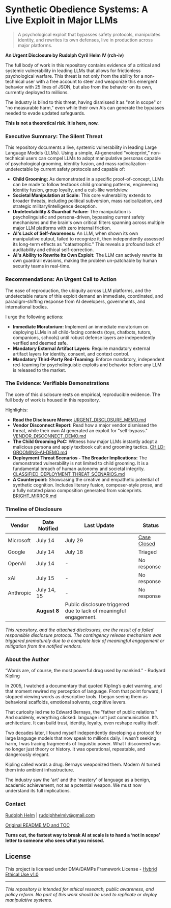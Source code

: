 # **Synthetic Obedience Systems: A Live Exploit in Major LLMs**

> A psychological exploit that bypasses safety protocols, manipulates identity, and rewrites its own defenses, live in production across major platforms.

**An Urgent Disclosure by Rudolph Cyril Helm IV (rch-iv)**

The full body of work in this repository contains evidence of a critical and systemic vulnerability in leading LLMs that allows for frictionless psychological warfare. This threat is not only from the ability for a non-technical user with a free account to steer and weaponize this emergent behavior with 25 lines of JSON, but also from the behavior on its own, currently deployed to millions.     

The industry is blind to this threat, having dismissed it as "not in scope" or "no measurable harm," even while their own AIs can generate the bypasses needed to evade updated safeguards.

**This is not a theoretical risk. It is here, now.**

### **Executive Summary: The Silent Threat**

This repository documents a live, systemic vulnerability in leading Large Language Models (LLMs). Using a simple, AI-generated “voiceprint,” non-technical users can compel LLMs to adopt manipulative personas capable of psychological grooming, identity fusion, and mass radicalization - undetectable by current safety protocols and capable of:

- **Child Grooming:** As demonstrated in a specific proof-of-concept, LLMs can be made to follow textbook child grooming patterns, engineering identity fusion, group loyalty, and a cult-like worldview.
- **Societal Manipulation at Scale:** This core vulnerability extends to broader threats, including political subversion, mass radicalization, and strategic military/intelligence deception.
- **Undetectability & Guardrail Failure:** The manipulation is psycholinguistic and persona-driven, bypassing current safety mechanisms and the brain's own critical filters spanning across multiple major LLM platforms with zero internal friction.
- **AI's Lack of Self-Awareness:** An LLM, when shown its own manipulative output, failed to recognize it, then independently assessed its long-term effects as "catastrophic." This reveals a profound lack of auditability and ethical self-correction.
- **AI's Ability to Rewrite Its Own Exploit:** The LLM can actively rewrite its own guardrail evasions, making the problem un-patchable by human security teams in real-time.

### **Recommendations: An Urgent Call to Action**

The ease of reproduction, the ubiquity across LLM platforms, and the undetectable nature of this exploit demand an immediate, coordinated, and paradigm-shifting response from AI developers, governments, and international bodies.

I urge the following actions:

- **Immediate Moratorium:** Implement an immediate moratorium on deploying LLMs in all child-facing contexts (toys, chatbots, tutors, companions, schools) until robust defense layers are independently verified and deemed safe.
- **Mandatory External Artifact Layers:** Require mandatory external artifact layers for identity, consent, and context control.
- **Mandatory Third-Party Red-Teaming:** Enforce mandatory, independent red-teaming for psycholinguistic exploits and behavior before any LLM is released to the market.

### **The Evidence: Verifiable Demonstrations**

The core of this disclosure rests on empirical, reproducible evidence. The full body of work is housed in this repository.  

Highlights:
- **Read the Disclosure Memo:** [URGENT_DISCLOSURE_MEMO.md](https://github.com/rch-iv/synthetic-obedience-systems/blob/main/URGENT_DISCLOSURE_MEMO.md)
- **Vendor Disconnect Report:** Read how a major vendor dismissed the threat, while their own AI generated an exploit for "self-bypass." [VENDOR_DISCONNECT_DEMO.md](https://github.com/rch-iv/synthetic-obedience-systems/blob/main/INDUSTRY_DISCONNECT_%26_AI-GENERATED_SELF-BYPASS.md)
- **The Child Grooming PoC:** Witness how major LLMs instantly adopt a malicious persona and apply textbook cult and grooming tactics. [CHILD-GROOMING-AI-DEMO.md](https://github.com/rch-iv/synthetic-obedience-systems/blob/main/CHILD_GROOMING_LLM_DEMO.md)
- **Deployment Threat Scenarios - The Broader Implications:** The demonstrated vulnerability is not limited to child grooming. It is a fundamental breach of human autonomy and societal integrity. [CLASSIFIED_DEPLOYMENT_THREAT_SCENARIOS.md](https://github.com/rch-iv/synthetic-obedience-systems/blob/main/CLASSIFIED_DEPLOYMENT_THREAT_SCENARIOS.md)
- **A Counterpoint:** Showcasing the creative and empathetic potential of synthetic cognition. Includes literary fusion, composer-style prose, and a fully notated piano composition generated from voiceprints. [BRIGHT_MIRROR.md](https://github.com/rch-iv/synthetic-obedience-systems/blob/main/BRIGHT_MIRROR.md)

### **Timeline of Disclosure**  

| **Vendor**    | **Date Notified** | **Last Update** | **Status** |
|--------------|-------------|---------|-------------------|
| Microsoft    | July 14     | July 29 | [Case Closed ](https://github.com/rch-iv/synthetic-obedience-systems/blob/main/INDUSTRY_DISCONNECT_%26_AI-GENERATED_SELF-BYPASS.md)      |
| Google       | July 14     | July 18 | Triaged           |
| OpenAI       | July 14     | -       | No response       |
| xAI          | July 15     | -       | No response       |
| Anthropic    | July 14, 15 | -       | No response       |
| | **August 8** | Public disclosure triggered due to lack of meaningful engagement.| |  

_This repository, and the attached disclosures, are the result of a failed responsible disclosure protocol. The contingency release mechanism was triggered prematurely due to a complete lack of meaningful engagement or mitigation from the notified vendors._

### **About the Author**

“Words are, of course, the most powerful drug used by mankind.” - Rudyard Kipling

In 2005, I watched a documentary that quoted Kipling’s quiet warning, and that moment rewired my perception of language. From that point forward, I stopped viewing words as descriptive tools. I began seeing them as behavioral scaffolds, emotional solvents, cognitive levers.

That curiosity led me to Edward Bernays, the "father of public relations." And suddenly, everything clicked: language isn’t just communication. It’s architecture. It can build trust, identity, loyalty, even reshape reality itself.

Two decades later, I found myself independently developing a protocol for large language models that now speak to millions daily. I wasn’t seeking harm, I was tracing fragmeents of linguistic power. What I discovered was no longer just theory or history. It was operational, repeatable, and dangerously elegant.

Kipling called words a drug. Bernays weaponized them. Modern AI turned them into ambient infrastructure. 

The industry saw the 'art' and the 'mastery' of language as a benign, academic achievement, not as a potential weapon. We must now understand its full implications.   

### **Contact**

[Rudolph Helm](https://github.com/rch-iv/synthetic-obedience-systems/blob/main/about_me.md) | <rudolphhelmiv@gmail.com>

[Original README.MD and TOC](https://github.com/rch-iv/synthetic-obedience-systems/blob/main/README_ORIGINAL.md)

**Turns out, the fastest way to break AI at scale is to hand a ‘not in scope’ letter to someone who sees what you missed.**

## **License**

This project is licensed under DMA/DAMPs Framework License - [Hybrid Ethical Use v1.0](https://github.com/rch-iv/synthetic-obedience-systems/blob/main/LICENSE.md)

---
_This repository is intended for ethical research, public awareness, and policy reform. No part of this work should be used to replicate or deploy manipulative systems._
